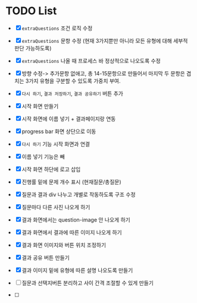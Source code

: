 # TODO List

- [x] `extraQuestions` 조건 로직 수정
- [x] `extraQuestions` 문항 수정 (현재 3가지뿐만 아니라 모든 유형에 대해 세부적 판단 가능하도록)
- [x] `extraQuestions` 나올 때 프로세스 바 정상적으로 나오도록 수정

- [x] 방향 수정-> 추가문항 없애고, 총 14-15문항으로 만들어서 마지막 두 문항은 겹치는 3가지 유형을 구분할 수 있도록 가중치 부여.
- [x] `다시 하기`, `결과 저장하기`, `결과 공유하기` 버튼 추가
- [x] 시작 화면 만들기
- [x] 시작 화면에 이름 넣기 + 결과페이지랑 연동
- [x] progress bar 화면 상단으로 이동
- [x] `다시 하기` 기능 시작 화면과 연결

- [x] 이름 넣기 기능은 빼
- [x] 시작 화면 하단에 로고 삽입
- [x] 진행률 밑에 문제 개수 표시 (현재질문/총질문)

- [x] 질문과 결과 div 나누고 개별로 작동하도록 구조 수정
- [x] 질문마다 다른 사진 나오게 하기
- [x] 결과 화면에서는 question-image 안 나오게 하기
- [x] 결과 화면에서 결과에 따른 이미지 나오게 하기
- [x] 결과 화면 이미지와 버튼 위치 조정하기

- [x] 결과 공유 버튼 만들기
- [x] 결과 이미지 밑에 유형에 따른 설명 나오도록 만들기
- [ ] 질문과 선택지버튼 분리하고 사이 간격 조절할 수 있게 만들기
- [ ] 